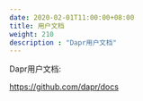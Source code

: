 ```yaml
---
date: 2020-02-01T11:00:00+08:00
title: 用户文档
weight: 210
description : "Dapr用户文档"
---
```


Dapr用户文档:

https://github.com/dapr/docs




